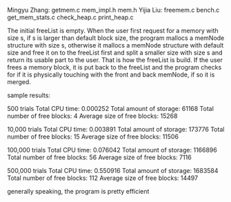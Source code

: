 Mingyu Zhang: getmem.c mem_impl.h mem.h
Yijia Liu: freemem.c bench.c get_mem_stats.c check_heap.c print_heap.c

The initial freeList is empty. When the user first request 
for a memory with size s, if s is larger than default block size,
the program mallocs a memNode structure with size s, otherwise
it mallocs a memNode structure with default size and free it
on to the freeList first and split a smaller size with size s and 
return its usable part to the user. That is how the freeList is build.
If the user frees a memory block, it is put back to the freeList and 
the program checks for if it is physically touching with the front
and back memNode, if so it is merged.

sample results:

500 trials
Total CPU time: 0.000252
Total amount of storage:  61168
Total number of free blocks: 4
Average size of free blocks:  15268

10,000 trials
Total CPU time: 0.003891
Total amount of storage:  173776
Total number of free blocks: 15
Average size of free blocks:  11506

100,000 trials
Total CPU time: 0.076042
Total amount of storage:  1166896
Total number of free blocks: 56
Average size of free blocks:  7116

500,000 trials
Total CPU time: 0.550916
Total amount of storage:  1683584
Total number of free blocks: 112
Average size of free blocks:  14497

generally speaking, the program is pretty efficient